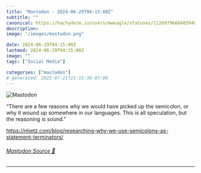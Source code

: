 ```yaml
---
title: "Mastodon - 2024-06-29T04:15:00Z"
subtitle: ""
canonical: https://hachyderm.io/users/mweagle/statuses/112697966640594857
description:
image: "/images/mastodon.png"

date: 2024-06-29T04:15:00Z
lastmod: 2024-06-29T04:15:00Z
image: ""
tags: ["Social Media"]

categories: ["mastodon"]
# generated: 2025-07-21T21:15:38-07:00
---
```

![Mastodon](/images/mastodon.png)

<p>“There are a few reasons why we would have picked up the semicolon, or why it wound up somewhere in our languages. This is all speculation, but the reasoning is sound.”</p><p><a href="https://ntietz.com/blog/researching-why-we-use-semicolons-as-statement-terminators/" target="_blank" rel="nofollow noopener noreferrer" translate="no"><span class="invisible">https://</span><span class="ellipsis">ntietz.com/blog/researching-wh</span><span class="invisible">y-we-use-semicolons-as-statement-terminators/</span></a></p>


###### [Mastodon Source 🐘](https://hachyderm.io/@mweagle/112697966640594857)

___
